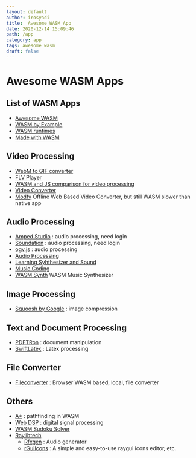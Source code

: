 ```yaml
---
layout: default
author: irosyadi
title:  Awesome WASM App
date: 2020-12-14 15:09:46
path: /app
category: app
tags: awesome wasm
draft: false
---
```


# Awesome WASM Apps

## List of WASM Apps
- [Awesome WASM](https://github.com/mbasso/awesome-wasm)
- [WASM by Example](https://wasmbyexample.dev/home.en-us.html)
- [WASM runtimes](https://github.com/appcypher/awesome-wasm-runtimes)
- [Made with WASM](https://madewithwebassembly.com/)

## Video Processing
- [WebM to GIF converter](https://webmtogif.app/)
- [FLV Player](https://flvplayer.app/)
- [WASM and JS comparison for video processing](https://d2jta7o2zej4pf.cloudfront.net/)
- [Video Converter](https://w3reality.github.io/async-thread-worker/examples/wasm-ffmpeg/index.html)
- [Modfy](https://app.modfy.video/) Offline Web Based Video Converter, but still WASM slower than native app

## Audio Processing
- [Amped Studio](https://ampedstudio.com/) : audio processing, need login
- [Soundation](https://soundation.com/) : audio processing, need login
- [ogv.js](https://brionv.com/misc/ogv.js/demo/) : audio processing
- [Audio Processing](https://www.webaudiomodules.org/)
- [Learning Syhthesizer and Sound](https://learningsynths.ableton.com/)
- [Music Coding](https://petersalomonsen.com/webassemblymusic/livecodev1/?gist=ea73551e352440d5f470c6af89d7fe7c)
- [WASM Synth](https://timdaub.github.io/wasm-synth/) WASM Music Synthesizer

## Image Processing
- [Squoosh by Google](https://squoosh.app/) : image compression

## Text and Document Processing
- [PDFTRon](https://www.pdftron.com/webviewer/demo/) : document manipulation
- [SwiftLatex](https://www.swiftlatex.com/) : Latex processing

## File Converter
- [Fileconverter](https://fileconverter.digital/) : Browser WASM based, local, file converter

## Others
- [A*](https://jakedeichert.github.io/wasm-astar/) : pathfinding in WASM
- [Web DSP](https://github.com/shamadee/web-dsp) : digital signal processing
- [WASM Sudoku Solver](https://colineberhardt.github.io/wasm-sudoku-solver/)
- [Raylibtech](https://raylibtech.itch.io/)
    - [Rfxgen](https://raylibtech.itch.io/rfxgen) : Audio generator
    - [rGuiIcons](https://raylibtech.itch.io/rguiicons) : A simple and easy-to-use raygui icons editor, etc.